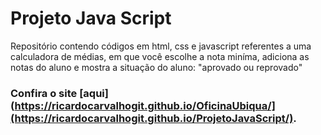 # Projeto Java Script

Repositório contendo códigos em html, css e javascript referentes a uma calculadora de médias, em que você escolhe a nota miníma, adiciona as notas do aluno e mostra a situação do aluno: "aprovado ou reprovado"

### Confira o site [aqui](https://ricardocarvalhogit.github.io/OficinaUbiqua/](https://ricardocarvalhogit.github.io/ProjetoJavaScript/).
